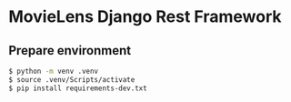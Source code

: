 # MovieLens Django Rest Framework

## Prepare environment

```bash
$ python -m venv .venv
$ source .venv/Scripts/activate
$ pip install requirements-dev.txt
```

